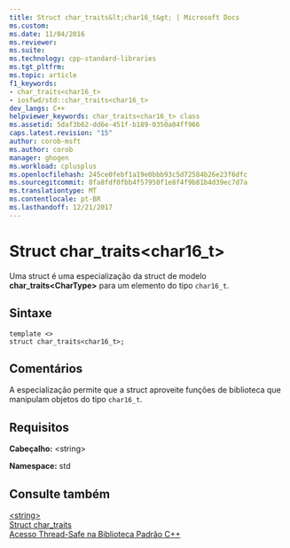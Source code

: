 ```yaml
---
title: Struct char_traits&lt;char16_t&gt; | Microsoft Docs
ms.custom: 
ms.date: 11/04/2016
ms.reviewer: 
ms.suite: 
ms.technology: cpp-standard-libraries
ms.tgt_pltfrm: 
ms.topic: article
f1_keywords:
- char_traits<char16_t>
- iosfwd/std::char_traits<char16_t>
dev_langs: C++
helpviewer_keywords: char_traits<char16_t> class
ms.assetid: 5daf3b62-dd6e-451f-b189-0350a04ff966
caps.latest.revision: "15"
author: corob-msft
ms.author: corob
manager: ghogen
ms.workload: cplusplus
ms.openlocfilehash: 245ce0febf1a19e0bbb93c5d72584b26e23f6dfc
ms.sourcegitcommit: 8fa8fdf0fbb4f57950f1e8f4f9b81b4d39ec7d7a
ms.translationtype: MT
ms.contentlocale: pt-BR
ms.lasthandoff: 12/21/2017
---
```

# <a name="chartraitsltchar16tgt-struct"></a>Struct char_traits&lt;char16_t&gt;
Uma struct é uma especialização da struct de modelo **char_traits\<CharType>** para um elemento do tipo `char16_t`.  
  
## <a name="syntax"></a>Sintaxe  
  
```
template <>  
struct char_traits<char16_t>;
```  
  
## <a name="remarks"></a>Comentários  
 A especialização permite que a struct aproveite funções de biblioteca que manipulam objetos do tipo `char16_t`.  
  
## <a name="requirements"></a>Requisitos  
 **Cabeçalho:** \<string>  
  
 **Namespace:** std  
  
## <a name="see-also"></a>Consulte também  
 [\<string>](../standard-library/string.md)   
 [Struct char_traits](../standard-library/char-traits-struct.md)   
 [Acesso Thread-Safe na Biblioteca Padrão C++](../standard-library/thread-safety-in-the-cpp-standard-library.md)



